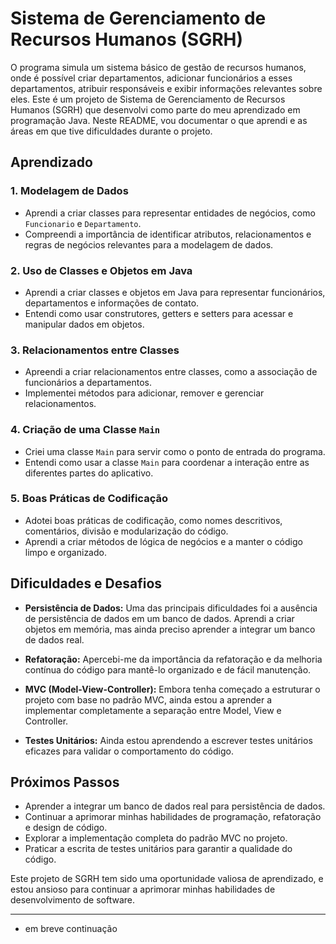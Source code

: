 

# Sistema de Gerenciamento de Recursos Humanos (SGRH)
O programa simula um sistema básico de gestão de recursos humanos, onde é possível criar departamentos, adicionar funcionários a esses departamentos, atribuir responsáveis e exibir informações relevantes sobre eles. 
Este é um projeto de Sistema de Gerenciamento de Recursos Humanos (SGRH) que desenvolvi como parte do meu aprendizado em programação Java. Neste README, vou documentar o que aprendi e as áreas em que tive dificuldades durante o projeto.

## Aprendizado

### 1. Modelagem de Dados

- Aprendi a criar classes para representar entidades de negócios, como `Funcionario` e `Departamento`.
- Compreendi a importância de identificar atributos, relacionamentos e regras de negócios relevantes para a modelagem de dados.

### 2. Uso de Classes e Objetos em Java

- Aprendi a criar classes e objetos em Java para representar funcionários, departamentos e informações de contato.
- Entendi como usar construtores, getters e setters para acessar e manipular dados em objetos.

### 3. Relacionamentos entre Classes

- Apreendi a criar relacionamentos entre classes, como a associação de funcionários a departamentos.
- Implementei métodos para adicionar, remover e gerenciar relacionamentos.

### 4. Criação de uma Classe `Main`

- Criei uma classe `Main` para servir como o ponto de entrada do programa.
- Entendi como usar a classe `Main` para coordenar a interação entre as diferentes partes do aplicativo.

### 5. Boas Práticas de Codificação

- Adotei boas práticas de codificação, como nomes descritivos, comentários, divisão e modularização do código.
- Aprendi a criar métodos de lógica de negócios e a manter o código limpo e organizado.

## Dificuldades e Desafios

- **Persistência de Dados:** Uma das principais dificuldades foi a ausência de persistência de dados em um banco de dados. Aprendi a criar objetos em memória, mas ainda preciso aprender a integrar um banco de dados real.

- **Refatoração:** Apercebi-me da importância da refatoração e da melhoria contínua do código para mantê-lo organizado e de fácil manutenção.

- **MVC (Model-View-Controller):** Embora tenha começado a estruturar o projeto com base no padrão MVC, ainda estou a aprender a implementar completamente a separação entre Model, View e Controller.

- **Testes Unitários:** Ainda estou aprendendo a escrever testes unitários eficazes para validar o comportamento do código.

## Próximos Passos

- Aprender a integrar um banco de dados real para persistência de dados.
- Continuar a aprimorar minhas habilidades de programação, refatoração e design de código.
- Explorar a implementação completa do padrão MVC no projeto.
- Praticar a escrita de testes unitários para garantir a qualidade do código.

Este projeto de SGRH tem sido uma oportunidade valiosa de aprendizado, e estou ansioso para continuar a aprimorar minhas habilidades de desenvolvimento de software.

---
- em breve continuação
